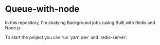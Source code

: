 # Queue-with-node
In this repository, I'm studying Background jobs (using Bull) with Redis and Node.js

To start the project you can run 'yarn dev' and 'redis-server'.
